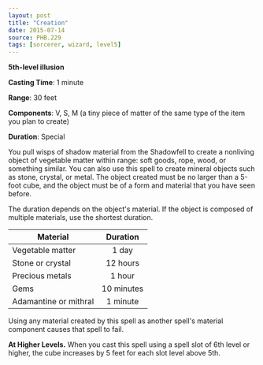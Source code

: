 ```yaml
---
layout: post
title: "Creation"
date: 2015-07-14
source: PHB.229
tags: [sorcerer, wizard, level5]
---
```


**5th-level illusion**

**Casting Time**: 1 minute

**Range**: 30 feet

**Components**: V, S, M (a tiny piece of matter of the same type of the item you plan to create)

**Duration**: Special

You pull wisps of shadow material from the Shadowfell to create a nonliving object of vegetable matter within range: soft goods, rope, wood, or something similar. You can also use this spell to create mineral objects such as stone, crystal, or metal. The object created must be no larger than a 5-foot cube, and the object must be of a form and material that you have seen before.

The duration depends on the object's material. If the object is composed of multiple materials, use the shortest duration.

| Material              | Duration   |
| --------------------- |:----------:|
| Vegetable matter      | 1 day      |
| Stone or crystal      | 12 hours   |
| Precious metals       | 1 hour     |
| Gems                  | 10 minutes |
| Adamantine or mithral | 1 minute   |

Using any material created by this spell as another spell's material component causes that spell to fail.

**At Higher Levels.** When you cast this spell using a spell slot of 6th level or higher, the cube increases by 5 feet for each slot level above 5th.
